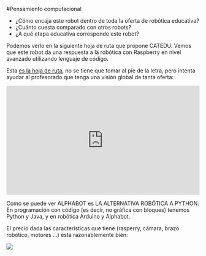 #Pensamiento computacional

* ¿Cómo encaja este robot dentro de toda la oferta de robótica educativa?
* ¿Cuánto cuesta comparado con otros robots?
* ¿A qué etapa educativa corresponde este robot?

Podemos verlo en la siguiente hoja de ruta que propone CATEDU. Vemos que este robot da una respuesta a la robótica con Raspberry en nivel avanzado utilizando lenguaje de código.

Esta [es la hoja de ruta](https://catedu.github.io/robotica/), no se tiene que tomar al pie de la letra, pero intenta ayudar al profesorado que tenga una visión global de tanta oferta:

  <div style="width: 100%;"><div style="position: relative; padding-bottom: 56.25%; padding-top: 0; height: 0;"><iframe frameborder="0" width="1200" height="675" style="position: absolute; top: 0; left: 0; width: 100%; height: 100%;" src="https://view.genial.ly/5c546dc28805472c3451861a" type="text/html" allowscriptaccess="always" allowfullscreen="true" scrolling="yes" allownetworking="all"></iframe> </div> </div>

Como se puede ver ALPHABOT es LA ALTERNATIVA ROBÓTICA A PYTHON. En programación con código (es decir, no gráfica con bloques) tenemos Python y Java, y en robótica Arduino y Alphabot.

El precio dada las características que tiene (rasperry, cámara, brazo robótico, motores ...) está razonablemente bien:

![](https://docs.google.com/drawings/d/e/2PACX-1vSnGHqK6AD7RaD8mVMBXUwXmzE4KXQQqdhBX6rGc7arR9_DOfE02i0wSDKuY20BO7VhPk39MQVcbqX_/pub?w=967&h=1276)
